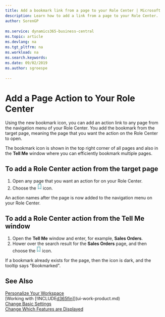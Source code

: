 ```yaml
---
title: Add a bookmark link from a page to your Role Center | Microsoft Docs
description: Learn how to add a link from a page to your Role Center.
author: SorenGP

ms.service: dynamics365-business-central
ms.topic: article
ms.devlang: na
ms.tgt_pltfrm: na
ms.workload: na
ms.search.keywords:
ms.date: 09/02/2019
ms.author: sgroespe

---
```

# Add a Page Action to Your Role Center
Using the new bookmark icon, you can add an action link to any page from the navigation menu of your Role Center. You add the bookmark from the target page, meaning the page that you want the action on the Role Center to open.

The bookmark icon is shown in the top right corner of all pages and also in the **Tell Me** window where you can efficiently bookmark multiple pages.

## To add a Role Center action from the target page
1. Open any page that you want an action for on your Role Center.
2. Choose the ![Bookmark](media/ui_bookmark_icon.png "Bookmark") icon.

An action names after the page is now added to the navigation menu on your Role Center.

## To add a Role Center action from the Tell Me window
1. Open the **Tell Me** window and enter, for example, **Sales Orders**.
2. Hower over the search result for the **Sales Orders** page, and then choose the ![Bookmark](media/ui_bookmark_icon.png "Bookmark") icon.

If a bookmark already exists for the page, then the icon is dark, and the tooltip says "Bookmarked".

## See Also
[Personalize Your Workspace](ui-personalization-user.md)  
[Working with [!INCLUDE[d365fin](includes/d365fin_md.md)]](ui-work-product.md)  
[Change Basic Settings](ui-change-basic-settings.md)  
[Change Which Features are Displayed](ui-experiences.md)  
